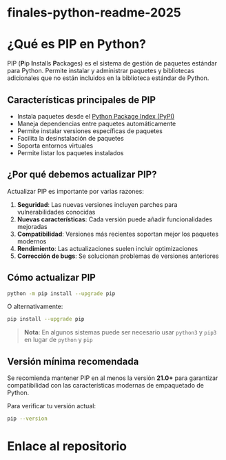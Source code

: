 # finales-python-readme-2025
# ¿Qué es PIP en Python?

PIP (**P**ip **I**nstalls **P**ackages) es el sistema de gestión de paquetes estándar para Python. Permite instalar y administrar paquetes y bibliotecas adicionales que no están incluidos en la biblioteca estándar de Python.

## Características principales de PIP

- Instala paquetes desde el [Python Package Index (PyPI)](https://pypi.org/)
- Maneja dependencias entre paquetes automáticamente
- Permite instalar versiones específicas de paquetes
- Facilita la desinstalación de paquetes
- Soporta entornos virtuales
- Permite listar los paquetes instalados

## ¿Por qué debemos actualizar PIP?

Actualizar PIP es importante por varias razones:

1. **Seguridad**: Las nuevas versiones incluyen parches para vulnerabilidades conocidas
2. **Nuevas características**: Cada versión puede añadir funcionalidades mejoradas
3. **Compatibilidad**: Versiones más recientes soportan mejor los paquetes modernos
4. **Rendimiento**: Las actualizaciones suelen incluir optimizaciones
5. **Corrección de bugs**: Se solucionan problemas de versiones anteriores

## Cómo actualizar PIP

```bash
python -m pip install --upgrade pip
```

O alternativamente:

```bash
pip install --upgrade pip
```

> **Nota**: En algunos sistemas puede ser necesario usar `python3` y `pip3` en lugar de `python` y `pip`

## Versión mínima recomendada

Se recomienda mantener PIP en al menos la versión **21.0+** para garantizar compatibilidad con las características modernas de empaquetado de Python.

Para verificar tu versión actual:

```bash
pip --version
```
# Enlace al repositorio
